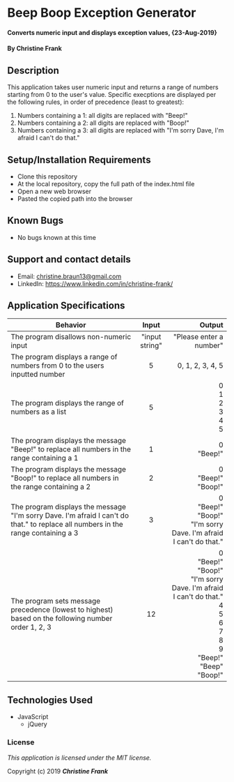 # Beep Boop Exception Generator

#### Converts numeric input and displays exception values, {23-Aug-2019}

#### By **Christine Frank**

## Description

This application takes user numeric input and returns a range of numbers starting from 0 to the user's value. Specific execptions are displayed per the following rules, in order of precedence (least to greatest):
  1. Numbers containing a 1: all digits are replaced with "Beep!"
  2. Numbers containing a 2: all digits are replaced with "Boop!"
  3. Numbers containing a 3: all digits are replaced with
     "I'm sorry Dave, I'm afraid I can't do that."

## Setup/Installation Requirements

* Clone this repository
* At the local repository, copy the full path of the index.html file
* Open a new web browser
* Pasted the copied path into the browser

## Known Bugs

* No bugs known at this time

## Support and contact details

* Email: christine.braun13@gmail.com
* LinkedIn: https://www.linkedin.com/in/christine-frank/

## Application Specifications

| Behavior | Input | Output |
| ------------- |:-------------:| -----:|
| The program disallows non-numeric input | "input string" | "Please enter a number" |
| The program displays a range of numbers from 0 to the users inputted number | 5 | 0, 1, 2, 3, 4, 5 |
| The program displays the range of numbers as a list | 5 | 0<br> 1<br>2<br>3<br>4<br>5 |
| The program displays the message "Beep!" to replace all numbers in the range containing a 1 | 1 | 0<br>"Beep!"|
| The program displays the message "Boop!" to replace all numbers in the range containing a 2 | 2 | 0<br>"Beep!"<br>"Boop!" |
| The program displays the message "I'm sorry Dave. I'm afraid I can't do that." to replace all numbers in the range containing a 3 | 3 | 0<br>"Beep!"<br>"Boop!"<br>"I'm sorry Dave. I'm afraid I can't do that." |
| The program sets message precedence (lowest to highest) based on the following number order 1, 2, 3 | 12 | 0<br>"Beep!"<br>"Boop!"<br>"I'm sorry Dave. I'm afraid I can't do that."<br>4<br>5<br>6<br>7<br>8<br>9<br>"Beep!"<br>"Beep"<br>"Boop!" |



## Technologies Used

* JavaScript
  * jQuery

### License

*This application is licensed under the MIT license.*

Copyright (c) 2019 **_Christine Frank_**
